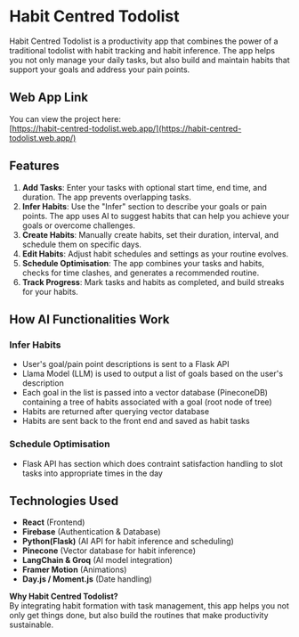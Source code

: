 # Habit Centred Todolist

Habit Centred Todolist is a productivity app that combines the power of a traditional todolist with habit tracking and habit inference. The app helps you not only manage your daily tasks, but also build and maintain habits that support your goals and address your pain points.

## Web App Link

You can view the project here:  
[https://habit-centred-todolist.web.app/](https://habit-centred-todolist.web.app/)

## Features

1. **Add Tasks**: Enter your tasks with optional start time, end time, and duration. The app prevents overlapping tasks.
2. **Infer Habits**: Use the "Infer" section to describe your goals or pain points. The app uses AI to suggest habits that can help you achieve your goals or overcome challenges.
3. **Create Habits**: Manually create habits, set their duration, interval, and schedule them on specific days.
4. **Edit Habits**: Adjust habit schedules and settings as your routine evolves.
5. **Schedule Optimisation**: The app combines your tasks and habits, checks for time clashes, and generates a recommended routine.
6. **Track Progress**: Mark tasks and habits as completed, and build streaks for your habits.

## How AI Functionalities Work

### Infer Habits
- User's goal/pain point descriptions is sent to a Flask API
- Llama Model (LLM) is used to output a list of goals based on the user's description
- Each goal in the list is passed into a vector database (PineconeDB) containing a tree of habits associated with a goal (root node of tree)
- Habits are returned after querying vector database
- Habits are sent back to the front end and saved as habit tasks

### Schedule Optimisation
- Flask API has section which does contraint satisfaction handling to slot tasks into appropriate times in the day

## Technologies Used

- **React** (Frontend)
- **Firebase** (Authentication & Database)
- **Python(Flask)** (AI API for habit inference and scheduling)
- **Pinecone** (Vector database for habit inference)
- **LangChain & Groq** (AI model integration)
- **Framer Motion** (Animations)
- **Day.js / Moment.js** (Date handling)

**Why Habit Centred Todolist?**  
By integrating habit formation with task management, this app helps you not only get things done, but also build the routines that make productivity sustainable.
